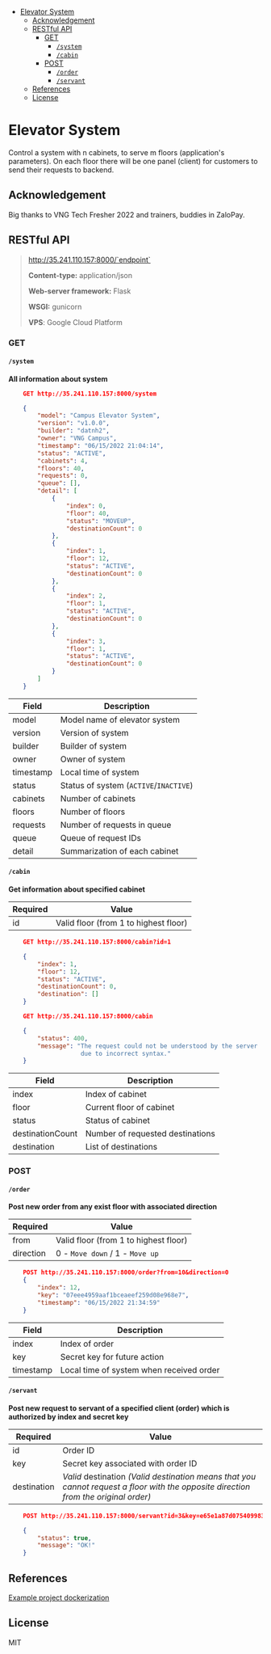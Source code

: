 - [Elevator System](#elevator-system)
  - [Acknowledgement](#acknowledgement)
  - [RESTful API](#restful-api)
    - [GET](#get)
      - [`/system`](#system)
      - [`/cabin`](#cabin)
    - [POST](#post)
      - [`/order`](#order)
      - [`/servant`](#servant)
  - [References](#references)
  - [License](#license)

# Elevator System
Control a system with n cabinets, to serve m floors (application's parameters).
On each floor there will be one panel (client) for customers to send their requests to backend.

## Acknowledgement
Big thanks to VNG Tech Fresher 2022 and trainers, buddies in ZaloPay.

## RESTful API
> http://35.241.110.157:8000/`endpoint`
> 
> **Content-type:** application/json
> 
> **Web-server framework:** Flask
>
> **WSGI:** gunicorn
> 
> **VPS**: Google Cloud Platform

### GET
#### `/system`

**All information about system**

```JSON
    GET http://35.241.110.157:8000/system

    {
        "model": "Campus Elevator System",
        "version": "v1.0.0",
        "builder": "datnh2",
        "owner": "VNG Campus",
        "timestamp": "06/15/2022 21:04:14",
        "status": "ACTIVE",
        "cabinets": 4,
        "floors": 40,
        "requests": 0,
        "queue": [],
        "detail": [
            {
                "index": 0,
                "floor": 40,
                "status": "MOVEUP",
                "destinationCount": 0
            },
            {
                "index": 1,
                "floor": 12,
                "status": "ACTIVE",
                "destinationCount": 0
            },
            {
                "index": 2,
                "floor": 1,
                "status": "ACTIVE",
                "destinationCount": 0
            },
            {
                "index": 3,
                "floor": 1,
                "status": "ACTIVE",
                "destinationCount": 0
            }
        ]
    }
```

| Field     | Description                            |
| --------- | -------------------------------------- |
| model     | Model name of elevator system          |
| version   | Version of system                      |
| builder   | Builder of system                      |
| owner     | Owner of system                        |
| timestamp | Local time of system                   |
| status    | Status of system (`ACTIVE`/`INACTIVE`) |
| cabinets  | Number of cabinets                     |
| floors    | Number of floors                       |
| requests  | Number of requests in queue            |
| queue     | Queue of request IDs                   |
| detail    | Summarization of each cabinet          |

#### `/cabin`
**Get information about specified cabinet**

| Required | Value                                 |
| -------- | ------------------------------------- |
| id       | Valid floor (from 1 to highest floor) |

```json
    GET http://35.241.110.157:8000/cabin?id=1

    {
        "index": 1,
        "floor": 12,
        "status": "ACTIVE",
        "destinationCount": 0,
        "destination": []
    }   
```
```json
    GET http://35.241.110.157:8000/cabin

    {
        "status": 400,
        "message": "The request could not be understood by the server 
                    due to incorrect syntax."
    }
```

| Field            | Description                      |
| ---------------- | -------------------------------- |
| index            | Index of cabinet                 |
| floor            | Current floor of cabinet         |
| status           | Status of cabinet                |
| destinationCount | Number of requested destinations |
| destination      | List of destinations             |

### POST
#### `/order`
**Post new order from any exist floor with associated direction**

| Required  | Value                                 |
| --------- | ------------------------------------- |
| from      | Valid floor (from 1 to highest floor) |
| direction | 0 - `Move down` / 1 - `Move up`       |

```json
    POST http://35.241.110.157:8000/order?from=10&direction=0
    {
        "index": 12,
        "key": "07eee4959aaf1bceaeef259d08e968e7",
        "timestamp": "06/15/2022 21:34:59"
    }
```

| Field     | Description                              |
| --------- | ---------------------------------------- |
| index     | Index of order                           |
| key       | Secret key for future action             |
| timestamp | Local time of system when received order |

#### `/servant`
**Post new request to servant of a specified client (order) which is authorized by index and secret key**

| Required    | Value                                                                                                                               |
| ----------- | ----------------------------------------------------------------------------------------------------------------------------------- |
| id          | Order ID                                                                                                                            |
| key         | Secret key associated with order ID                                                                                                 |
| destination | *Valid* destination *(Valid destination means that you cannot request a floor with the opposite direction from the original order)* |

```json
    POST http://35.241.110.157:8000/servant?id=3&key=e65e1a87d075409983fc9dc81a594493&destination=20

    {
        "status": true,
        "message": "OK!"
    }
```

## References

[Example project dockerization](https://github.com/vimentor-com/pythonbackenddemo/tree/6-gunicorn-flask)

## License
MIT
